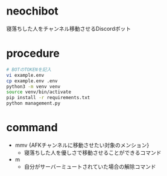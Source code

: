 # neochibot
寝落ちした人をチャンネル移動させるDiscordボット

# procedure
```sh
# BOTのTOKENを記入
vi example.env
cp example.env .env
python3 -m venv venv
source venv/bin/activate
pip install -r requirements.txt
python management.py
```

# command
- mmv {AFKチャンネルに移動させたい対象のメンション}
  - 寝落ちした人を優しさで移動させることができるコマンド
- m 
  - 自分がサーバーミュートされていた場合の解除コマンド